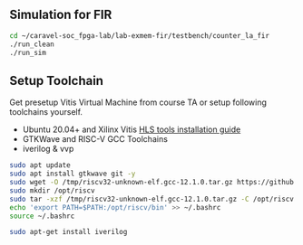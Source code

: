 ## Simulation for FIR
```sh
cd ~/caravel-soc_fpga-lab/lab-exmem-fir/testbench/counter_la_fir
./run_clean
./run_sim
```

## Setup Toolchain
Get presetup Vitis Virtual Machine from course TA or setup following toolchains yourself.
* Ubuntu 20.04+ and Xilinx Vitis [HLS tools installation guide](https://github.com/bol-edu/course-lab_1/blob/2022.1/HLS%20Tools%20Installation%20Guide%202022.1_ubuntu.md)
* GTKWave and RISC-V GCC Toolchains
* iverilog & vvp
```bash
sudo apt update
sudo apt install gtkwave git -y
sudo wget -O /tmp/riscv32-unknown-elf.gcc-12.1.0.tar.gz https://github.com/stnolting/riscv-gcc-prebuilt/releases/download/rv32i-4.0.0/riscv32-unknown-elf.gcc-12.1.0.tar.gz
sudo mkdir /opt/riscv
sudo tar -xzf /tmp/riscv32-unknown-elf.gcc-12.1.0.tar.gz -C /opt/riscv
echo 'export PATH=$PATH:/opt/riscv/bin' >> ~/.bashrc
source ~/.bashrc

sudo apt-get install iverilog
```